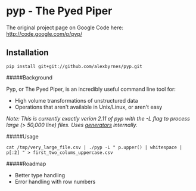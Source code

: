 pyp - The Pyed Piper
====================

The original project page on Google Code here: http://code.google.com/p/pyp/

Installation
------------

    pip install git+git://github.com/alexbyrnes/pyp.git


#####Background

Pyp, or The Pyed Piper, is an incredibly useful command line tool for:

* High volume transformations of unstructured data
* Operations that aren't available in Unix/Linux, or aren't easy

*Note: This is currently exactly verion 2.11 of pyp with the -L flag to process large (> 50,000 line) files.  Uses [generators](http://en.wikipedia.org/wiki/Generator_%28computer_programming%29#Python) internally.*

#####Usage

    cat /tmp/very_large_file.csv | ./pyp -L " p.upper() | whitespace | p[:2] " > first_two_colums_uppercase.csv
    
    
#####Roadmap

* Better type handling
* Error handling with row numbers
 

    
    
    

